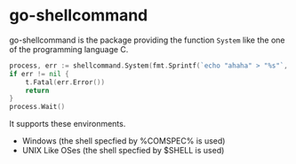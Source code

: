go-shellcommand
===============

go-shellcommand is the package providing the function `System` like
the one of the programming language C.

```go
process, err := shellcommand.System(fmt.Sprintf(`echo "ahaha" > "%s"`, workpath))
if err != nil {
    t.Fatal(err.Error())
    return
}
process.Wait()
```

It supports these environments.

- Windows (the shell specfied by %COMSPEC% is used)
- UNIX Like OSes (the shell specfied by $SHELL is used)
